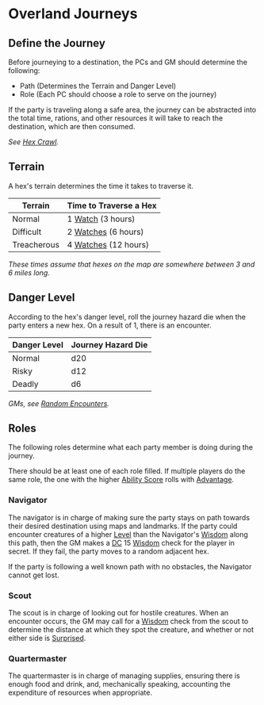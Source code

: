 # Overland Journeys

## Define the Journey

Before journeying to a destination, the PCs and GM should determine the following:

- Path (Determines the Terrain and Danger Level)
- Role (Each PC should choose a role to serve on the journey)

If the party is traveling along a safe area, the journey can be abstracted into the total time, rations, and other resources it will take to reach the destination, which are then consumed.

*See [Hex Crawl](Hex%20Crawl.md).*
## Terrain

A hex's terrain determines the time it takes to traverse it.

| Terrain     | Time to Traverse a Hex             |
| ----------- | ---------------------------------- |
| Normal      | 1 [Watch](Watches.md) (3 hours)    |
| Difficult   | 2 [Watches](Watches.md) (6 hours)  |
| Treacherous | 4 [Watches](Watches.md) (12 hours) |

*These times assume that hexes on the map are somewhere between 3 and 6 miles long.*

## Danger Level

According to the hex's danger level, roll the journey hazard die when the party enters a new hex. On a result of 1, there is an encounter.

| Danger Level | Journey Hazard Die |
| ------------ | ------------------ |
| Normal       | d20                |
| Risky        | d12                |
| Deadly       | d6                 |

*GMs, see [Random Encounters](../../Resources%20for%20GMs/Creatures/Random%20Encounters.md).*

## Roles

The following roles determine what each party member is doing during the journey.

There should be at least one of each role filled. If multiple players do the same role, the one with the higher [Ability Score](../../Player%20Characters/The%20Ability%20Scores/Ability%20Scores.md) rolls with [Advantage](../Die%20Rolling%20Mechanics/Advantage.md).

### Navigator

The navigator is in charge of making sure the party stays on path towards their desired destination using maps and landmarks. If the party could encounter creatures of a higher [Level](../../Player%20Characters/Derived%20Statistics/Level.md) than the Navigator's [Wisdom](../../Player%20Characters/The%20Ability%20Scores/Wisdom.md) along this path, then the GM makes a [DC](../Core%20Procedures/DC.md) 15 [Wisdom](../../Player%20Characters/The%20Ability%20Scores/Wisdom.md) check for the player in secret. If they fail, the party moves to a random adjacent hex.

If the party is following a well known path with no obstacles, the Navigator cannot get lost.

### Scout

The scout is in charge of looking out for hostile creatures. When an encounter occurs, the GM may call for a [Wisdom](../../Player%20Characters/The%20Ability%20Scores/Wisdom.md) check from the scout to determine the distance at which they spot the creature, and whether or not either side is [Surprised](../Conditions/Surprised.md).

### Quartermaster

The quartermaster is in charge of managing supplies, ensuring there is enough food and drink, and, mechanically speaking, accounting the expenditure of resources when appropriate.
